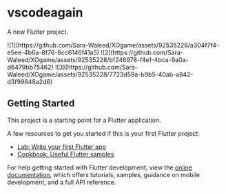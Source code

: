 # vscodeagain

A new Flutter project.
<p float="left">
![1](https://github.com/Sara-Waleed/XOgame/assets/92535228/a304f7f4-e5ee-4b6a-8f76-8cc6146f41a5)
![2](https://github.com/Sara-Waleed/XOgame/assets/92535228/bf246978-f4e1-4bca-9a0a-d6479bb75462)
![3](https://github.com/Sara-Waleed/XOgame/assets/92535228/7723d59a-b9b5-40ab-a842-d3f99848a2d6)
</p>

## Getting Started

This project is a starting point for a Flutter application.

A few resources to get you started if this is your first Flutter project:

- [Lab: Write your first Flutter app](https://docs.flutter.dev/get-started/codelab)
- [Cookbook: Useful Flutter samples](https://docs.flutter.dev/cookbook)

For help getting started with Flutter development, view the
[online documentation](https://docs.flutter.dev/), which offers tutorials,
samples, guidance on mobile development, and a full API reference.
